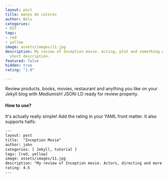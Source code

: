 ```yaml
---
layout: post
title: mates de colores
author: Belu
categories:
- DIY
tags:
- red
- yellow
image: assets/images/11.jpg
description: My review of Inception movie. Acting, plot and something else in this
  short description.
featured: false
hidden: true
rating: "1.0"

---
```

Review products, books, movies, restaurant and anything you like on your Jekyll blog with Mediumish! JSON-LD ready for review property.

#### How to use?

It's actually really simple! Add the rating in your YAML front matter. It also supports halfs:

```html
---
layout: post
title:  "Inception Movie"
author: john
categories: [ Jekyll, tutorial ]
tags: [red, yellow]
image: assets/images/11.jpg
description: "My review of Inception movie. Actors, directing and more."
rating: 4.5
---
```